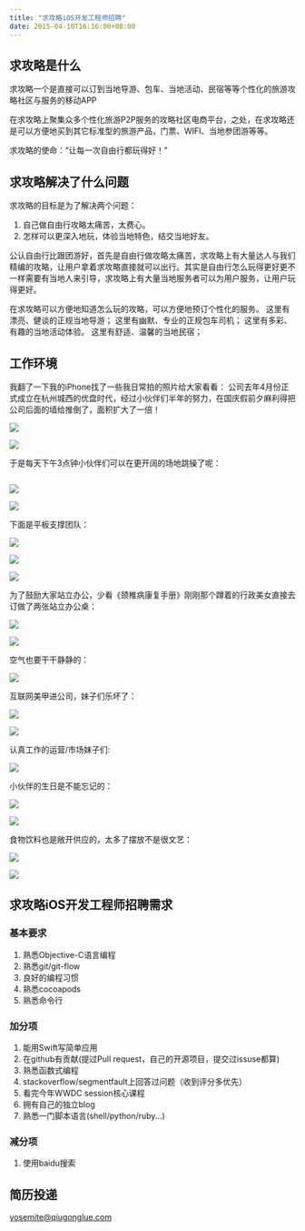 ```yaml
---
title: "求攻略iOS开发工程师招聘"
date: 2015-04-10T16:16:00+08:00
---
```


## 求攻略是什么

求攻略一个是直接可以订到当地导游、包车、当地活动、民宿等等个性化的旅游攻略社区与服务的移动APP

在求攻略上聚集众多个性化旅游P2P服务的攻略社区电商平台，之处，在求攻略还是可以方便地买到其它标准型的旅游产品，门票、WIFI、当地参团游等等。

求攻略的使命：“让每一次自由行都玩得好！”

<!--more-->

## 求攻略解决了什么问题

求攻略的目标是为了解决两个问题：
1. 自己做自由行攻略太痛苦，太费心。
2. 怎样可以更深入地玩，体验当地特色，结交当地好友。


公认自由行比跟团游好，首先是自由行做攻略太痛苦，求攻略上有大量达人与我们精编的攻略，让用户拿着求攻略直接就可以出行。其实是自由行怎么玩得更好更不一样需要有当地人来引导，求攻略上有大量当地服务者可以为用户服务，让用户玩得更好。

在求攻略可以方便地知道怎么玩的攻略，可以方便地预订个性化的服务。
这里有漂亮、健谈的正规当地导游；
这里有幽默、专业的正规包车司机；
这里有多彩、有趣的当地活动体验。
这里有舒适、温馨的当地民宿；

## 工作环境
我翻了一下我的iPhone找了一些我日常拍的照片给大家看看：
公司去年4月份正式成立在杭州城西的优盘时代，经过小伙伴们半年的努力，在国庆假前夕麻利得把公司后面的墙给推倒了，面积扩大了一倍！

![][image-1]

![][image-2]

于是每天下午3点钟小伙伴们可以在更开阔的场地跳操了呢：

![]()

![][image-4]

![][image-5]

下面是平板支撑团队：

![][image-6]

![][image-7]

![][image-8]

为了鼓励大家站立办公，少看《颈椎病康复手册》刚刚那个蹲着的行政美女直接去订做了两张站立办公桌：

![][image-9]

![][image-10]

空气也要干干静静的：

![][image-11]

互联网美甲进公司，妹子们乐坏了：

![][image-12]

![][image-13]

认真工作的运营/市场妹子们:

![][image-14]

小伙伴的生日是不能忘记的：

![][image-15]

![][image-16]

食物饮料也是敞开供应的，太多了摆放不是很文艺：

![][image-17]

![][image-18]

## 求攻略iOS开发工程师招聘需求

### 基本要求
1. 熟悉Objective-C语言编程
2. 熟悉git/git-flow
3. 良好的编程习惯
4. 熟悉cocoapods
5. 熟悉命令行

### 加分项

1. 能用Swift写简单应用
2. 在github有贡献(提过Pull request，自己的开源项目，提交过issuse都算)
3. 熟悉函数式编程
4. stackoverflow/segmentfault上回答过问题（收到评分多优先）
5. 看完今年WWDC session核心课程
6. 拥有自己的独立blog
7. 熟悉一门脚本语言(shell/python/ruby...)

### 减分项
1. 使用baidu搜索

## 简历投递
yosemite@qiugonglue.com

[image-1]:	https://pic.yupoo.com/agassi/EyUMEHHX/medish.jpg
[image-2]:	https://pic.yupoo.com/agassi/EyUMv5oJ/medish.jpg
[image-4]:	https://pic.yupoo.com/agassi/EyURdp7D/medish.jpg
[image-5]:	https://pic.yupoo.com/agassi/EyUMBdgC/medish.jpg
[image-6]:	https://pic.yupoo.com/agassi/EyUMWM8W/medish.jpg
[image-7]:	https://pic.yupoo.com/agassi/EyUMMS4R/medish.jpg
[image-8]:	https://pic.yupoo.com/agassi/EyUNwCZM/medish.jpg
[image-9]:	https://pic.yupoo.com/agassi/EyUNy8Xa/medish.jpg
[image-10]:	https://pic.yupoo.com/agassi/EyUNESkK/medish.jpg
[image-11]:	https://pic.yupoo.com/agassi/EyUNIlAN/medish.jpg
[image-12]:	https://pic.yupoo.com/agassi/EyUN57eB/medish.jpg
[image-13]:	https://pic.yupoo.com/agassi/EyUN2dXF/medish.jpg
[image-14]:	https://pic.yupoo.com/agassi/EyUMYdAR/medish.jpg
[image-15]:	https://pic.yupoo.com/agassi/EyUMzdud/medish.jpg
[image-16]:	https://pic.yupoo.com/agassi/EyUMrsMA/medish.jpg
[image-17]:	https://pic.yupoo.com/agassi/EyUMRZcs/medish.jpg
[image-18]:	https://pic.yupoo.com/agassi/EyUMPl5y/medish.jpg
